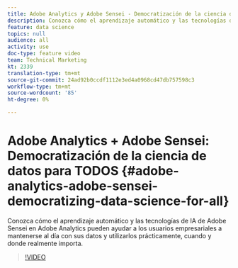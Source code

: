 ```yaml
---
title: Adobe Analytics y Adobe Sensei - Democratización de la ciencia de datos para TODOS
description: Conozca cómo el aprendizaje automático y las tecnologías de IA de Adobe Sensei en Adobe Analytics pueden ayudar a los usuarios empresariales a mantenerse al día con sus datos y utilizarlos prácticamente, cuando y donde realmente importa.
feature: data science
topics: null
audience: all
activity: use
doc-type: feature video
team: Technical Marketing
kt: 2339
translation-type: tm+mt
source-git-commit: 24ad92b0ccdf1112e3ed4a0968cd47db757598c3
workflow-type: tm+mt
source-wordcount: '85'
ht-degree: 0%

---
```



# Adobe Analytics + Adobe Sensei: Democratización de la ciencia de datos para TODOS {#adobe-analytics-adobe-sensei-democratizing-data-science-for-all}

Conozca cómo el aprendizaje automático y las tecnologías de IA de Adobe Sensei en Adobe Analytics pueden ayudar a los usuarios empresariales a mantenerse al día con sus datos y utilizarlos prácticamente, cuando y donde realmente importa.

>[!VIDEO](https://video.tv.adobe.com/v/25838/?quality=12)
